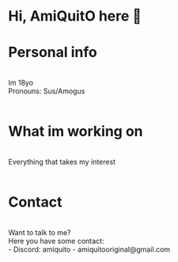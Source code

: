 # Hi, AmiQuitO  <!-- // Konrad Hoffmann Silva --> here 👋

<h1> Personal info </h1></br>
Im 18yo </br>
Pronouns: Sus/Amogus </br></br>

<h1> What im working on </h1></br>
Everything that takes my interest</br></br>

<h1> Contact </h1> </br>
Want to talk to me? </br>
Here you have some contact: </br>
 - Discord: amiquito
 - amiquitooriginal@gmail.com



<!--🌱 I’m currently learning HTML5, CSS3, JavaScript, MySQL, PHP, C# </br>
🔭 I’m currently working on mastering JavaScript </br>
📫 How to reach me: </br>

- Discord: AmiQuitO#0831 (best way)
- amiquitooriginal@gmail.com

⚡ Fun fact: </br>

- I don't like python, it makes me go crazy!
- C# is the best!

**AmiQuitO/amiquito** is a ✨ _special_ ✨ repository because its `README.md` (this file) appears on your GitHub profile.

Here are some ideas to get you started:

- 
- 🌱 I’m currently learning ...
- 👯 I’m looking to collaborate on ...
- 🤔 I’m looking for help with ...
- 💬 Ask me about ...
- 📫 How to reach me: ...
- 😄 Pronouns: ...
- ⚡ Fun fact: ...
-->
